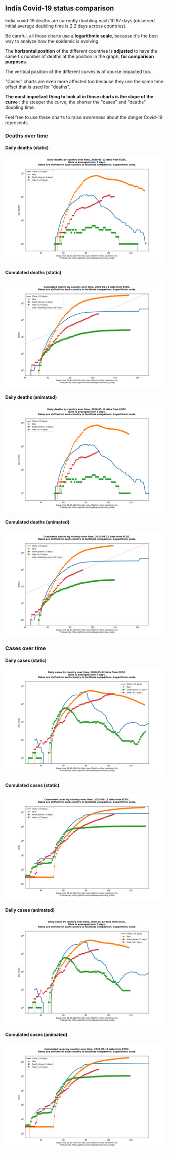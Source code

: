 ## India Covid-19 status comparison 

India covid-19 deaths are currently doubling each 10.97 days (observed initial average doubling time is 2.2 days across countries).



Be careful, all those charts use a **logarithmic scale**, because it's the best way to analyze how the epidemic is evolving.
 
The **horizontal position** of the different countries is **adjusted** to have the same fix number of deaths at the position in the graph, **for comparison purposes**.

The vertical position of the different curves is of course impacted too.

"Cases" charts are even more affected too because they use the same time offset that is used for "deaths".

**The most important thing to look at in those charts is the slope of the curve** : the steeper the curve, the shorter the "cases" and "deaths" doubling time.

Feel free to use these charts to raise awareness about the danger Covid-19 represents. 


 
### Deaths over time
 
#### Daily deaths (static)
![India covid-19 daily deaths static chart](https://raw.githubusercontent.com/madlag/coronavirus_study/master/notebooks/graphs/2020-05-12/countries/India/2020-05-12_India_day_deaths.png "India covid-19 day_deaths static chart")   
 
#### Cumulated deaths (static)
![India covid-19 cumulated deaths static chart](https://raw.githubusercontent.com/madlag/coronavirus_study/master/notebooks/graphs/2020-05-12/countries/India/2020-05-12_India_deaths.png "India covid-19 deaths static chart")   
 
#### Daily deaths (animated)
![India covid-19 daily deaths animated chart](https://raw.githubusercontent.com/madlag/coronavirus_study/master/notebooks/graphs/2020-05-12/countries/India/2020-05-12_India_day_deaths.gif "India covid-19 day_deaths animated chart")   
 
#### Cumulated deaths (animated)
![India covid-19 cumulated deaths animated chart](https://raw.githubusercontent.com/madlag/coronavirus_study/master/notebooks/graphs/2020-05-12/countries/India/2020-05-12_India_deaths.gif "India covid-19 deaths animated chart")   

 
### Cases over time
 
#### Daily cases (static)
![India covid-19 daily cases static chart](https://raw.githubusercontent.com/madlag/coronavirus_study/master/notebooks/graphs/2020-05-12/countries/India/2020-05-12_India_day_cases.png "India covid-19 day_cases static chart")   
 
#### Cumulated cases (static)
![India covid-19 cumulated cases static chart](https://raw.githubusercontent.com/madlag/coronavirus_study/master/notebooks/graphs/2020-05-12/countries/India/2020-05-12_India_cases.png "India covid-19 cases static chart")   
 
#### Daily cases (animated)
![India covid-19 daily cases animated chart](https://raw.githubusercontent.com/madlag/coronavirus_study/master/notebooks/graphs/2020-05-12/countries/India/2020-05-12_India_day_cases.gif "India covid-19 day_cases animated chart")   
 
#### Cumulated cases (animated)
![India covid-19 cumulated cases animated chart](https://raw.githubusercontent.com/madlag/coronavirus_study/master/notebooks/graphs/2020-05-12/countries/India/2020-05-12_India_cases.gif "India covid-19 cases animated chart")   

